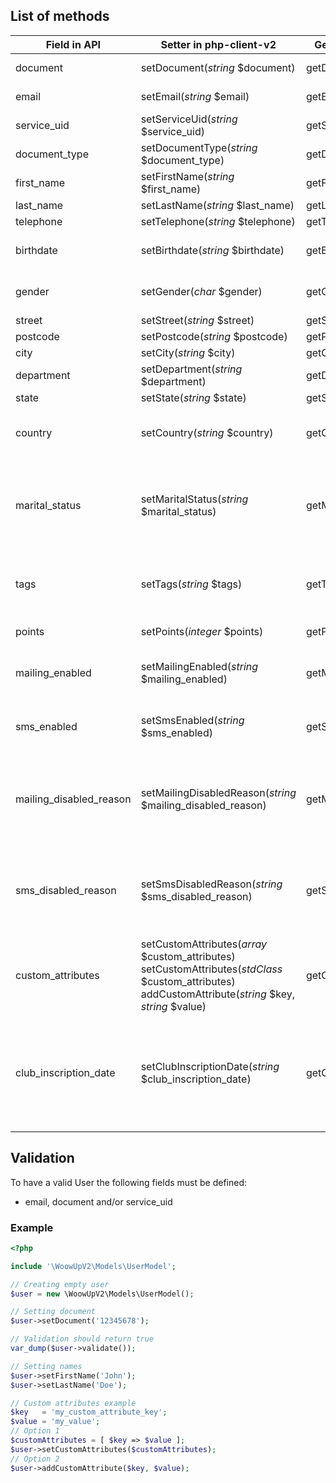## List of methods

| Field in API | Setter in php-client-v2 | Getter in php-client-v2 | Comments |
| --- | --- | --- | --- |
| document | setDocument(*string* $document) | getDocument() | Can't be empty |
| email | setEmail(*string* $email) | getEmail() | Can't be empty |
| service_uid | setServiceUid(*string* $service_uid) | getServiceUid() | Can't be empty |
| document_type | setDocumentType(*string* $document_type) | getDocumentType() | |
| first_name | setFirstName(*string* $first_name) | getFirstName() | |
| last_name | setLastName(*string* $last_name) | getLastName() | |
| telephone | setTelephone(*string* $telephone) | getTelephone() | |
| birthdate | setBirthdate(*string* $birthdate) | getBirthdate() | Format: YYYY-MM-DD |
| gender | setGender(*char* $gender) | getGender() | Allowed values: 'M' or 'F' |
| street | setStreet(*string* $street) | getStreet() | |
| postcode | setPostcode(*string* $postcode) | getPostcode() | |
| city | setCity(*string* $city) | getCity() | |
| department | setDepartment(*string* $department) | getDepartment() | |
| state | setState(*string* $state) | getState() | |
| country | setCountry(*string* $country) | getCountry() | Format: ISO 3166-1 alpha-3 (e.g. ARG) |
| marital_status | setMaritalStatus(*string* $marital_status) | getMaritalStatus() | Allowed values: 'single', 'commited', 'married', 'divorced' or 'widowed' |
| tags | setTags(*string* $tags) | getTags() | Comma separated list of values (e.g. "tag1,tag2") |
| points | setPoints(*integer* $points) | getPoints() | User's loyalty points |
| mailing_enabled | setMailingEnabled(*string* $mailing_enabled) | getMailingEnabled() | Allowed values: 'enabled' or 'disabled' |
| sms_enabled | setSmsEnabled(*string* $sms_enabled) | getSmsEnabled() | Allowed values: 'enabled' or 'disabled' |
| mailing_disabled_reason | setMailingDisabledReason(*string* $mailing_disabled_reason) | getMailingDisabledReason() | Allowed values: 'bounce', 'unsuscribe', 'spamreport', 'dropped' or 'other'. |
| sms_disabled_reason | setSmsDisabledReason(*string* $sms_disabled_reason) | getSmsDisabledReason() | Allowed values: 'bounce', 'unsuscribe', 'spamreport', 'dropped' or 'other'. |
| custom_attributes | setCustomAttributes(*array* $custom_attributes)<br>setCustomAttributes(*stdClass* $custom_attributes)<br>addCustomAttribute(*string* $key, *string* $value) | getCustomAttributes() | Usage is explained below |
| club_inscription_date | setClubInscriptionDate(*string* $club_inscription_date) | getClubInscriptionDate() | Date of inscription to loyalty program. Format: "YYYY-MM-DD" or "YYYY-MM-DD H:i:s"|

## Validation

To have a valid User the following fields must be defined:
+ email, document and/or service_uid

### Example
```php
<?php

include '\WoowUpV2\Models\UserModel';

// Creating empty user
$user = new \WoowUpV2\Models\UserModel();

// Setting document
$user->setDocument('12345678');

// Validation should return true
var_dump($user->validate());

// Setting names
$user->setFirstName('John');
$user->setLastName('Doe');

// Custom attributes example
$key   = 'my_custom_attribute_key';
$value = 'my_value';
// Option 1
$customAttributes = [ $key => $value ];
$user->setCustomAttributes($customAttributes);
// Option 2
$user->addCustomAttribute($key, $value);
```
